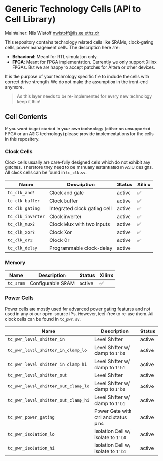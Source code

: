 # Generic Technology Cells (API to Cell Library)

Maintainer: Nils Wistoff <nwistoff@iis.ee.ethz.ch>

This repository contains technology related cells like SRAMs, clock-gating cells, power management cells. The description here are:

- **Behavioral**: Meant for RTL simulation only.
- **FPGA**: Meant for FPGA implementation. Currently we only support Xilinx FPGAs. But we are happy to accept patches for Altera or other devices.

It is the purpose of your technology specific file to include the cells with correct drive strength. We do not make the assumption in the front-end anymore.

> As this layer needs to be re-implemented for every new technology keep it thin!

## Cell Contents

If you want to get started in your own technology (either an unsupported FPGA or an ASIC technology) please provide implementations for the cells in this repository.

### Clock Cells

Clock cells usually are care-fully designed cells which do not exhibit any glitches. Therefore they need to be manually instantiated in ASIC designs. All clock cells can be found in `tc_clk.sv`.

| Name              | Description                  | Status | Xilinx             |
|-------------------|------------------------------|--------|--------------------|
| `tc_clk_and2`     | Clock and gate               | active | :white_check_mark: |
| `tc_clk_buffer`   | Clock buffer                 | active | :white_check_mark: |
| `tc_clk_gating`   | Integrated clock gating cell | active | :white_check_mark: |
| `tc_clk_inverter` | Clock inverter               | active | :white_check_mark: |
| `tc_clk_mux2`     | Clock Mux with two inputs    | active | :white_check_mark: |
| `tc_clk_xor2`     | Clock Xor                    | active | :white_check_mark: |
| `tc_clk_or2`      | Clock Or                     | active | :white_check_mark: |
| `tc_clk_delay`    | Programmable clock-delay     | active |                    |

### Memory

|    Name   |                       Description                        | Status |       Xilinx       |
|-----------|----------------------------------------------------------|--------|--------------------|
| `tc_sram` | Configurable SRAM                                        | active | :white_check_mark: |

### Power Cells

Power cells are mostly used for advanced power gating features and not used in any of our open-source IPs. However, feel-free to re-use them. All clock cells can be found in `tc_pwr.sv`.

|                 Name                |             Description              | Status |
|-------------------------------------|--------------------------------------|--------|
| `tc_pwr_level_shifter_in`           | Level Shifter                        | active |
| `tc_pwr_level_shifter_in_clamp_lo`  | Level Shifter w/ clamp to `1'b0`     | active |
| `tc_pwr_level_shifter_in_clamp_hi`  | Level Shifter w/ clamp to `1'b1`     | active |
| `tc_pwr_level_shifter_out`          | Level Shifter                        | active |
| `tc_pwr_level_shifter_out_clamp_lo` | Level Shifter w/ clamp to `1'b0`     | active |
| `tc_pwr_level_shifter_out_clamp_hi` | Level Shifter w/ clamp to `1'b1`     | active |
| `tc_pwr_power_gating`               | Power Gate with ctrl and status pins | active |
| `tc_pwr_isolation_lo`               | Isolation Cell w/ isolate to `1'b0`  | active |
| `tc_pwr_isolation_hi`               | Isolation Cell w/ isolate to `1'b1`  | active |

